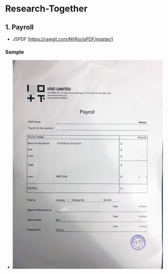 # Research-Together

## 1. Payroll
* JSPDF [https://rawgit.com/MrRio/jsPDF/master/]

### Sample
* ![alt text](https://github.com/ioio-creative/Research-Together/blob/master/reference/Payroll%20Example.jpg)
